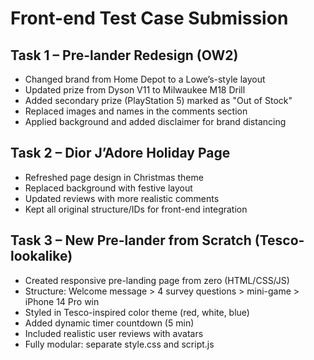 
# Front-end Test Case Submission

## Task 1 – Pre-lander Redesign (OW2)
- Changed brand from Home Depot to a Lowe’s-style layout
- Updated prize from Dyson V11 to Milwaukee M18 Drill
- Added secondary prize (PlayStation 5) marked as "Out of Stock"
- Replaced images and names in the comments section
- Applied background and added disclaimer for brand distancing

## Task 2 – Dior J’Adore Holiday Page
- Refreshed page design in Christmas theme
- Replaced background with festive layout
- Updated reviews with more realistic comments
- Kept all original structure/IDs for front-end integration

## Task 3 – New Pre-lander from Scratch (Tesco-lookalike)
- Created responsive pre-landing page from zero (HTML/CSS/JS)
- Structure: Welcome message > 4 survey questions > mini-game > iPhone 14 Pro win
- Styled in Tesco-inspired color theme (red, white, blue)
- Added dynamic timer countdown (5 min)
- Included realistic user reviews with avatars
- Fully modular: separate style.css and script.js

